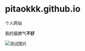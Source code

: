 # pitaokkk.github.io
个人网站
<p>我的猫脾气<strong>不好</strong></p>
<!DOCTYPE html>
<html>
  <head>
    <meta charset="utf-8">
    <title>测试页面</title>
  </head>
  <body>
    <img src="images/firefox-icon.png" alt="测试图片">
  </body>
</html>
